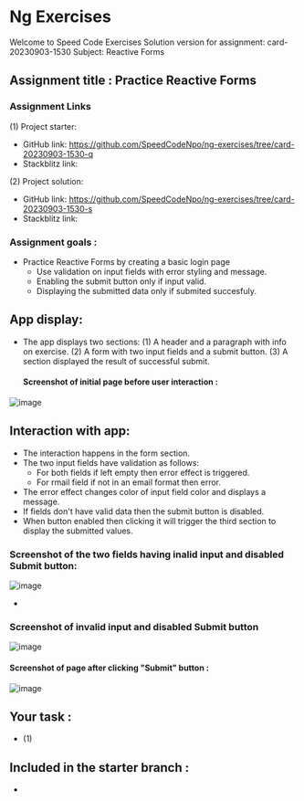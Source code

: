 # Ng Exercises

Welcome to Speed Code Exercises
Solution version for assignment: card-20230903-1530
Subject: Reactive Forms

## Assignment title : Practice Reactive Forms

### Assignment Links

(1) Project starter:

- GitHub link: https://github.com/SpeedCodeNpo/ng-exercises/tree/card-20230903-1530-q
- Stackblitz link:

(2) Project solution:

- GitHub link: https://github.com/SpeedCodeNpo/ng-exercises/tree/card-20230903-1530-s
- Stackblitz link:

### Assignment goals :

- Practice Reactive Forms by creating a basic login page
  - Use validation on input fields with error styling and message.
  - Enabling the submit button only if input valid.
  - Displaying the submitted data only if submited succesfuly.

## App display:

- The app displays two sections:
  (1) A header and a paragraph with info on exercise.
  (2) A form with two input fields and a submit button.
  (3) A section displayed the result of successful submit.

  #### Screenshot of initial page before user interaction :
![image](https://github.com/SpeedCodeNpo/ng-exercises/assets/132397719/060c04cd-ec3b-4e52-91b8-001f86051471)

## Interaction with app:
- The interaction happens in the form section.
- The two input fields have validation as follows:
  - For both fields if left empty then error effect is triggered.
  - For rmail field if not in an email format then error.
- The error effect changes color of input field color and displays a message.
- If fields don't have valid data then the submit button is disabled.
- When button enabled then clicking it will trigger the third section to display the submitted values.

### Screenshot of the two fields having inalid input and disabled Submit button:
![image](https://github.com/SpeedCodeNpo/ng-exercises/assets/132397719/6a134194-9dda-4bb8-af3b-ab9d4685b808)

- 

### Screenshot of invalid input and disabled Submit button
![image](https://github.com/SpeedCodeNpo/ng-exercises/assets/132397719/a0b423a8-9954-458b-86c7-93443f29c2fd)

#### Screenshot of page after clicking "Submit" button :
![image](https://github.com/SpeedCodeNpo/ng-exercises/assets/132397719/7f200763-1064-4405-ae83-438915de6005)


## Your task :
- (1) 

## Included in the starter branch :

- 


